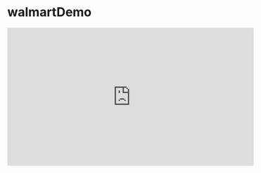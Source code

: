 # walmartDemo

<iframe width="560" height="315" src="https://www.youtube.com/embed/MybPc4ATixc" frameborder="0" allowfullscreen></iframe>
